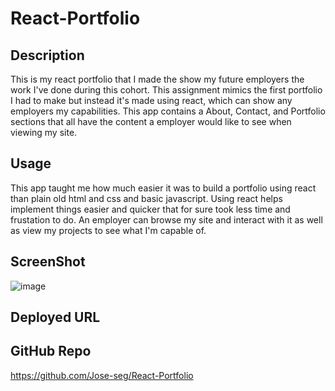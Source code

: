# React-Portfolio

## Description
This is my react portfolio that I made the show my future employers the work I've done during this cohort.
This assignment mimics the first portfolio I had to make but instead it's made using react, which can show any employers
my capabilities. This app contains a About, Contact, and Portfolio sections that all have the content a employer would like to see
when viewing my site.

## Usage
This app taught me how much easier it was to build a portfolio using react than plain old 
html and css and basic javascript. Using react helps implement things easier and quicker that for sure took less time and 
frustation to do. An employer can browse my site and interact with it as well as view my projects to see what I'm
capable of.

## ScreenShot
![image](https://github.com/Jose-seg/React-Portfolio/assets/122575280/739d1eb5-b44a-4f29-a1e4-eb8db370b558)

## Deployed URL


## GitHub Repo
https://github.com/Jose-seg/React-Portfolio

